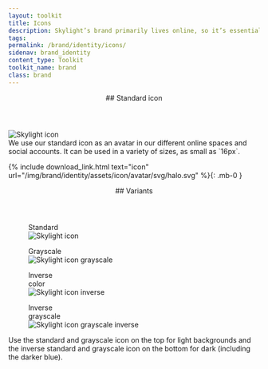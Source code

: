 ```yaml
---
layout: toolkit
title: Icons
description: Skylight’s brand primarily lives online, so it’s essential that we use our icon consistently and accurately to ensure our audience recognizes our brand across various contexts.
tags:
permalink: /brand/identity/icons/
sidenav: brand_identity
content_type: Toolkit
toolkit_name: brand
class: brand
---
```


<div class="brand__content-section grid">
  <header class="grid__heading" markdown="1">
## Standard icon
  </header>
  <div class="grid__image section__img p-5">
    <img class="w-25" src="/img/brand/identity/icons/intro.svg" alt="Skylight icon">
  </div>
  <div class="grid__content" markdown="1">
We use our standard icon as an avatar in our different online spaces and social accounts. It can be used in a variety of sizes, as small as `16px`.

{% include download_link.html
  text="icon"
  url="/img/brand/identity/assets/icon/avatar/svg/halo.svg"
%}{: .mb-0 }

  </div>
</div>

<div class="brand__content-section grid">
  <header class="grid__heading" markdown="1">
## Variants
  </header>
  <div class="grid__image">
  <div class="section__img d-flex flex-column">
    <div class="d-flex justify-content-evenly">
      <figure class="brand--logo-variant d-flex flex-column mb-0">
        <figcaption class="caption">Standard</figcaption>
        <img class="pt-5" src="/img/brand/identity/assets/icon/avatar/svg/halo.svg" alt="Skylight icon">
      </figure>
      <figure class="brand--logo-variant d-flex flex-column mb-0">
        <figcaption class="caption">Grayscale</figcaption>
        <img class="pt-5" src="/img/brand/identity/assets/icon/avatar/svg/halo-grayscale.svg" alt="Skylight icon grayscale">
      </figure>
    </div>
    <div class="brand-icons-variants__bottom d-flex bg-gray-darker justify-content-evenly">
      <figure class="brand--logo-variant d-flex flex-column mb-0">
        <figcaption class="caption text-white">Inverse <br>color</figcaption>
        <img class="pt-5" src="/img/brand/identity/assets/icon/avatar/svg/halo-inverse.svg" alt="Skylight icon inverse">
      </figure>
      <figure class="brand--logo-variant d-flex flex-column mb-0">
        <figcaption class="caption text-white">Inverse <br>grayscale</figcaption>
        <img class="pt-5" src="/img/brand/identity/assets/icon/avatar/svg/halo-grayscale-inverse.svg" alt="Skylight icon grayscale inverse">
      </figure>
    </div>
  </div>
  </div>
  <div class="grid__content" markdown="1">
Use the standard and grayscale icon on the top for light backgrounds and the inverse standard and grayscale icon on the bottom for dark (including the darker blue).
  </div>
</div>
